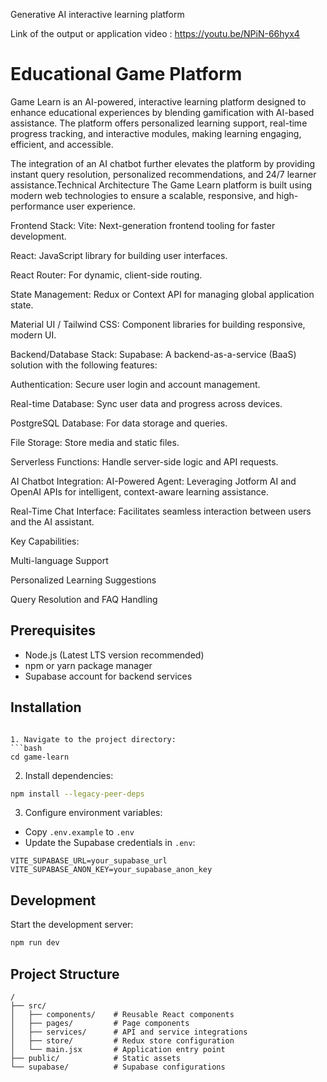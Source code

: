 Generative AI interactive learning platform


Link of the output or application video : https://youtu.be/NPiN-66hyx4

# Educational Game Platform
Game Learn is an AI-powered, interactive learning platform designed to enhance educational experiences by blending gamification with AI-based assistance. The platform offers personalized learning support, real-time progress tracking, and interactive modules, making learning engaging, efficient, and accessible.

The integration of an AI chatbot further elevates the platform by providing instant query resolution, personalized recommendations, and 24/7 learner assistance.Technical Architecture
The Game Learn platform is built using modern web technologies to ensure a scalable, responsive, and high-performance user experience.

Frontend Stack:
Vite: Next-generation frontend tooling for faster development.

React: JavaScript library for building user interfaces.

React Router: For dynamic, client-side routing.

State Management: Redux or Context API for managing global application state.

Material UI / Tailwind CSS: Component libraries for building responsive, modern UI.

Backend/Database Stack:
Supabase: A backend-as-a-service (BaaS) solution with the following features:

Authentication: Secure user login and account management.

Real-time Database: Sync user data and progress across devices.

PostgreSQL Database: For data storage and queries.

File Storage: Store media and static files.

Serverless Functions: Handle server-side logic and API requests.

AI Chatbot Integration:
AI-Powered Agent: Leveraging Jotform AI and OpenAI APIs for intelligent, context-aware learning assistance.

Real-Time Chat Interface: Facilitates seamless interaction between users and the AI assistant.

Key Capabilities:

Multi-language Support

Personalized Learning Suggestions

Query Resolution and FAQ Handling



## Prerequisites

- Node.js (Latest LTS version recommended)
- npm or yarn package manager
- Supabase account for backend services

## Installation


```

1. Navigate to the project directory:
```bash
cd game-learn
```

2. Install dependencies:
```bash
npm install --legacy-peer-deps
```

3. Configure environment variables:
- Copy `.env.example` to `.env`
- Update the Supabase credentials in `.env`:
```
VITE_SUPABASE_URL=your_supabase_url
VITE_SUPABASE_ANON_KEY=your_supabase_anon_key
```

## Development

Start the development server:
```bash
npm run dev
```



## Project Structure

```
/
├── src/
│   ├── components/    # Reusable React components
│   ├── pages/         # Page components
│   ├── services/      # API and service integrations
│   ├── store/         # Redux store configuration
│   └── main.jsx       # Application entry point
├── public/            # Static assets
└── supabase/          # Supabase configurations

